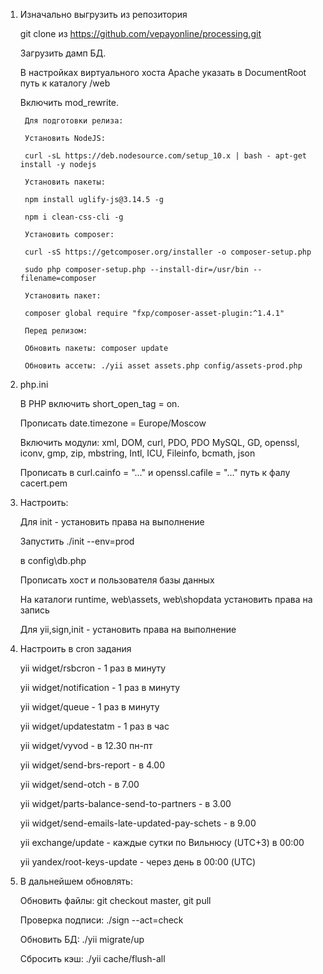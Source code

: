 1. Изначально выгрузить из репозитория

    git clone из https://github.com/vepayonline/processing.git
    
    Загрузить дамп БД.
    
    В настройках виртуального хоста Apache указать в DocumentRoot путь к каталогу /web
    
    Включить mod_rewrite.
      
        Для подготовки релиза: 
    
        Установить NodeJS:
                  
        curl -sL https://deb.nodesource.com/setup_10.x | bash - apt-get install -y nodejs
        
        Установить пакеты:
        
        npm install uglify-js@3.14.5 -g
        
        npm i clean-css-cli -g    
        
        Установить composer:
        
        curl -sS https://getcomposer.org/installer -o composer-setup.php
        
        sudo php composer-setup.php --install-dir=/usr/bin --filename=composer
        
        Установить пакет:
        
        composer global require "fxp/composer-asset-plugin:^1.4.1"
        
        Перед релизом:
        
        Обновить пакеты: composer update
        
        Обновить ассеты: ./yii asset assets.php config/assets-prod.php
       
2. php.ini

    В PHP включить short_open_tag = on.
    
    Прописать date.timezone = Europe/Moscow
    
    Включить модули: xml, DOM, curl, PDO, PDO MySQL,  GD, openssl, iconv, gmp, zip, mbstring, Intl, ICU, Fileinfo, bcmath, json
     
    Прописать в curl.cainfo = "..." и openssl.cafile = "..." путь к фалу cacert.pem

3. Настроить:

    Для init - установить права на выполнение
    
    Запустить ./init --env=prod
    
    в config\db.php 
    
    Прописать хост и пользователя базы данных
    
    На каталоги runtime, web\assets, web\shopdata установить права на запись
    
    Для yii,sign,init - установить права на выполнение

4. Настроить в cron задания

    yii widget/rsbcron - 1 раз в минуту
    
    yii widget/notification - 1 раз в минуту
    
    yii widget/queue - 1 раз в минуту
    
    yii widget/updatestatm - 1 раз в час
    
    yii widget/vyvod - в 12.30 пн-пт
    
    yii widget/send-brs-report - в 4.00
    
    yii widget/send-otch - в 7.00
    
    yii widget/parts-balance-send-to-partners - в 3.00
    
    yii widget/send-emails-late-updated-pay-schets - в 9.00

    yii exchange/update - каждые сутки по Вильнюсу (UTC+3) в 00:00

    yii yandex/root-keys-update - через день в 00:00 (UTC) 

6. В дальнейшем обновлять:

    Обновить файлы: git checkout master, git pull 
    
    Проверка подписи: ./sign --act=check
       
    Обновить БД: ./yii migrate/up 
        
    Сбросить кэш: ./yii cache/flush-all
